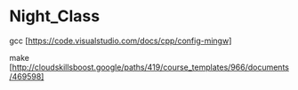 # Night_Class


gcc [https://code.visualstudio.com/docs/cpp/config-mingw]

make [http://cloudskillsboost.google/paths/419/course_templates/966/documents/469598]
